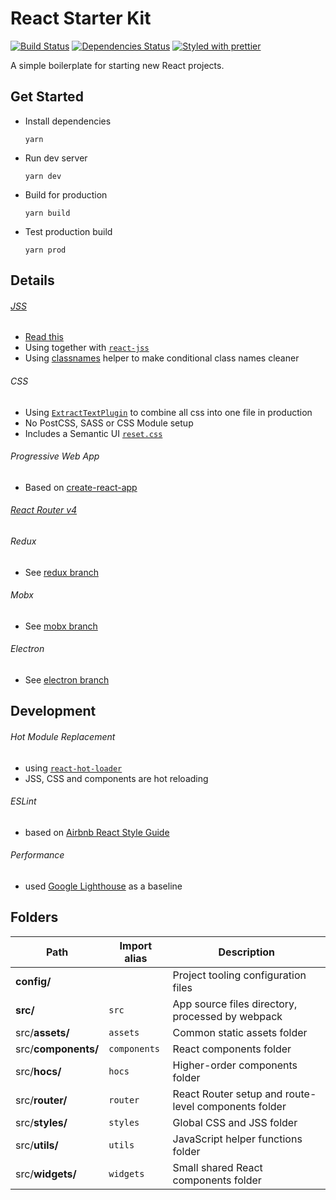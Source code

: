 # React Starter Kit
[![Build Status][build-badge]][build] [![Dependencies Status][dependencies-badge]][dependencies] [![Styled with prettier][prettier-badge]][prettier]

[build-badge]: https://img.shields.io/travis/xiaofan2406/react-starter-kit.svg?style=flat-square
[build]: https://travis-ci.org/xiaofan2406/react-starter-kit
[dependencies-badge]: https://img.shields.io/david/xiaofan2406/react-starter-kit.svg?style=flat-square
[dependencies]: https://david-dm.org/xiaofan2406/react-starter-kit
[prettier-badge]: https://img.shields.io/badge/styled_with-prettier-ff69b4.svg?style=flat-square
[prettier]: https://github.com/prettier/prettier

A simple boilerplate for starting new React projects.


## Get Started
- Install dependencies
  ```
  yarn
  ```

- Run dev server
  ```
  yarn dev
  ```

- Build for production
  ```
  yarn build
  ```

- Test production build
  ```
  yarn prod
  ```


## Details

###### [JSS](https://github.com/cssinjs/jss)
  - [Read this](https://github.com/oliviertassinari/a-journey-toward-better-style)
  - Using together with [`react-jss`](https://github.com/cssinjs/react-jss)
  - Using [classnames](https://github.com/JedWatson/classnames) helper to make conditional class names cleaner

###### CSS
  - Using [`ExtractTextPlugin`](https://github.com/webpack/extract-text-webpack-plugin) to combine all css into one file in production
  - No PostCSS, SASS or CSS Module setup
  - Includes a Semantic UI [`reset.css`](https://github.com/Semantic-Org/Semantic-UI/blob/master/dist/components/reset.css)

###### Progressive Web App
  - Based on [create-react-app](https://github.com/facebookincubator/create-react-app/blob/master/packages/react-scripts/template/README.md#making-a-progressive-web-app)

###### [React Router v4](https://reacttraining.com/react-router)

###### Redux
  - See [redux branch](https://github.com/xiaofan2406/react-starter-kit/tree/redux)

###### Mobx
  - See [mobx branch](https://github.com/xiaofan2406/react-starter-kit/tree/mobx)

###### Electron
  - See [electron branch](https://github.com/xiaofan2406/react-starter-kit/tree/electron)


## Development

###### Hot Module Replacement
  - using [`react-hot-loader`](https://github.com/gaearon/react-hot-loader/tree/next)
  - JSS, CSS and components are hot reloading

###### ESLint
  - based on [Airbnb React Style Guide](https://github.com/airbnb/javascript/tree/master/react)

###### Performance
  - used [Google Lighthouse](https://developers.google.com/web/tools/lighthouse/) as a baseline


## Folders
Path                | Import alias | Description
------------------- | ------------ | ----------------------------------------------------
**config/**         |              | Project tooling configuration files
**src/**            | `src`        | App source files directory, processed by webpack
src/**assets/**     | `assets`     | Common static assets folder
src/**components/** | `components` | React components folder
src/**hocs/**       | `hocs`       | Higher-order components folder
src/**router/**     | `router`     | React Router setup and route-level components folder
src/**styles/**     | `styles`     | Global CSS and JSS folder
src/**utils/**      | `utils`      | JavaScript helper functions folder
src/**widgets/**    | `widgets`    | Small shared React components folder
